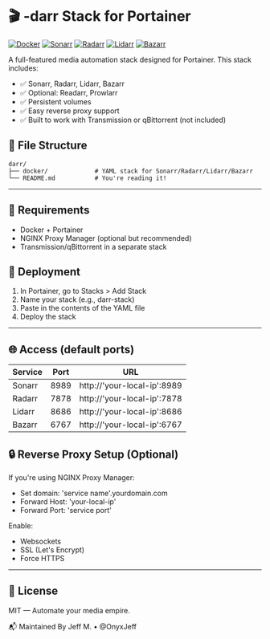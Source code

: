 # 🎬 -darr Stack for Portainer

[![Docker](https://img.shields.io/badge/Docker-Media-blue?logo=docker)](https://www.docker.com/)
[![Sonarr](https://img.shields.io/badge/Sonarr-blue?logo=sonarr)](https://hub.docker.com/r/linuxserver/sonarr)
[![Radarr](https://img.shields.io/badge/Radarr-orange?logo=radarr)](https://hub.docker.com/r/linuxserver/radarr)
[![Lidarr](https://img.shields.io/badge/Lidarr-pink?logo=lidarr)](https://hub.docker.com/r/linuxserver/lidarr)
[![Bazarr](https://img.shields.io/badge/Bazarr-yellow?logo=bazarr)](https://hub.docker.com/r/linuxserver/bazarr)

A full-featured media automation stack designed for Portainer. This stack includes:

- ✅ Sonarr, Radarr, Lidarr, Bazarr
- ✅ Optional: Readarr, Prowlarr
- ✅ Persistent volumes
- ✅ Easy reverse proxy support
- ✅ Built to work with Transmission or qBittorrent (not included)

## 📁 File Structure
```text
darr/
├── docker/             # YAML stack for Sonarr/Radarr/Lidarr/Bazarr
└── README.md           # You're reading it!
```
---

## 🔧 Requirements
- Docker + Portainer
- NGINX Proxy Manager (optional but recommended)
- Transmission/qBittorrent in a separate stack

## 🚀 Deployment

1. In Portainer, go to Stacks > Add Stack
2. Name your stack (e.g., darr-stack)
3. Paste in the contents of the YAML file
4. Deploy the stack

---

## 🌐 Access (default ports)
| Service | Port | URL |
|---------|------|-----|
| Sonarr | 8989 | http://'your-local-ip':8989 |
| Radarr | 7878 | http://'your-local-ip':7878 |
| Lidarr | 8686 | http://'your-local-ip':8686 |
| Bazarr | 6767 | http://'your-local-ip':6767 |

## 🔒 Reverse Proxy Setup (Optional)
If you're using NGINX Proxy Manager:
- Set domain: 'service name'.yourdomain.com
- Forward Host: 'your-local-ip'
- Forward Port: 'service port'

Enable:
- Websockets
- SSL (Let's Encrypt)
- Force HTTPS

---

## 📜 License
MIT — Automate your media empire.

📬 Maintained By
Jeff M. • @OnyxJeff